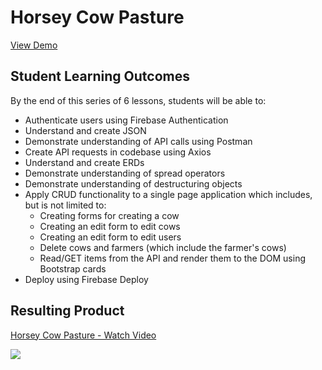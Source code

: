# Horsey Cow Pasture
[View Demo](https://fir-cows-958ae.web.app)

## Student Learning Outcomes

By the end of this series of 6 lessons, students will be able to:
- Authenticate users using Firebase Authentication
- Understand and create JSON
- Demonstrate understanding of API calls using Postman
- Create API requests in codebase using Axios
- Understand and create ERDs
- Demonstrate understanding of spread operators
- Demonstrate understanding of destructuring objects
- Apply CRUD functionality to a single page application which includes, but is not limited to:
  - Creating forms for creating a cow
  - Creating an edit form to edit cows
  - Creating an edit form to edit users
  - Delete cows and farmers (which include the farmer's cows)
  - Read/GET items from the API and render them to the DOM using Bootstrap cards
- Deploy using Firebase Deploy

## Resulting Product
<a href="https://www.loom.com/share/e28fb9f79197407cbcfa5c753b6c2b26"> <p>Horsey Cow Pasture - Watch Video</p> <img style="max-width:300px;" src="https://cdn.loom.com/sessions/thumbnails/e28fb9f79197407cbcfa5c753b6c2b26-with-play.gif"> </a>
